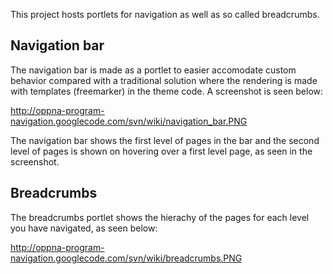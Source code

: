 This project hosts portlets for navigation as well as so called breadcrumbs.

## Navigation bar ##
The navigation bar is made as a portlet to easier accomodate custom behavior compared with a traditional solution where the rendering is made with templates (freemarker) in the theme code. A screenshot is seen below:

http://oppna-program-navigation.googlecode.com/svn/wiki/navigation_bar.PNG

The navigation bar shows the first level of pages in the bar and the second level of pages is shown on hovering over a first level page, as seen in the screenshot.

## Breadcrumbs ##
The breadcrumbs portlet shows the hierachy of the pages for each level you have navigated, as seen below:

http://oppna-program-navigation.googlecode.com/svn/wiki/breadcrumbs.PNG
